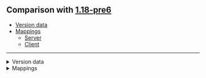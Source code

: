 ## Comparison with [1.18-pre6](https://github.com/PixiGeko/Minecraft-generated-data/tree/1.18-pre6)

- [Version data](#version-data)
- [Mappings](#mappings)
  - [Server](#server)
  - [Client](#client)

<hr/>
<details><summary>Version data</summary>
<table><tr><th></th><th align="left">1.18-pre6</th><th>1.18-pre7</th></tr><tr><td>World version</td><td><code>2853</code></td><td><code>2854</code></td></tr><tr><td>Protocol version</td><td><code>1073741878</code></td><td><code>1073741879</code></td></tr></table>
</details>
<details><summary>Mappings</summary>
<h2>Server</h2>

<details>
<summary>
Changes
</summary>

```
XXX.server.level.ChunkMap +27M -26M
```
```
XXX.datafix.fixes.ChunkRenamesFix +5M -4M
```
```
XXX.level.chunk.PalettedContainer +1P -2P
```

</details>



















































































































































































































































































































































































































































































































































































































<details>
<summary>
net.minecraft.server.level.ChunkMap
</summary>

```diff
+ ChunkAccess lambda$protoChunkToFullChunk$26(ChunkHolder,ChunkAccess)
- ChunkAccess lambda$protoChunkToFullChunk$27(ChunkHolder,ChunkAccess)
+ ChunkHolder$FullChunkStatus lambda$protoChunkToFullChunk$25(ChunkHolder)
- ChunkHolder$FullChunkStatus lambda$protoChunkToFullChunk$26(ChunkHolder)
+ ChunkStatus lambda$prepareTickingChunk$29(int)
- ChunkStatus lambda$prepareTickingChunk$30(int)
+ CompletableFuture lambda$scheduleChunkGeneration$19(ChunkPos,ChunkHolder,ChunkStatus,Executor,List)
- CompletableFuture lambda$scheduleChunkGeneration$20(ChunkPos,ChunkHolder,ChunkStatus,Executor,List)
+ CompletableFuture lambda$scheduleChunkGeneration$20(ChunkPos,ChunkHolder$ChunkLoadingFailure)
- CompletableFuture lambda$scheduleChunkGeneration$21(ChunkPos,ChunkHolder$ChunkLoadingFailure)
+ CompletionStage lambda$scheduleChunkGeneration$21(ChunkPos,ChunkHolder,ChunkStatus,Executor,Either)
- CompletionStage lambda$scheduleChunkGeneration$22(ChunkPos,ChunkHolder,ChunkStatus,Executor,Either)
+ Either lambda$prepareAccessibleChunk$38(Either)
- Either lambda$prepareAccessibleChunk$39(Either)
+ Either lambda$prepareTickingChunk$30(List)
+ Either lambda$prepareTickingChunk$31(Either)
- Either lambda$prepareTickingChunk$31(List)
- Either lambda$prepareTickingChunk$32(Either)
+ Either lambda$protoChunkToFullChunk$27(ChunkHolder,Either)
- Either lambda$protoChunkToFullChunk$28(ChunkHolder,Either)
+ Integer lambda$dumpChunks$42(LevelChunk)
- Integer lambda$dumpChunks$45(LevelChunk)
+ LevelChunk lambda$prepareAccessibleChunk$37(List)
- LevelChunk lambda$prepareAccessibleChunk$38(List)
+ Optional lambda$dumpChunks$41(ChunkAccess)
- Optional lambda$dumpChunks$42(ChunkAccess)
+ String lambda$printFuture$45(LevelChunk)
+ String lambda$printFuture$46(ChunkHolder$ChunkLoadingFailure)
- String lambda$printFuture$46(LevelChunk)
- String lambda$printFuture$47(ChunkHolder$ChunkLoadingFailure)
+ String lambda$releaseLightTicket$23(ChunkPos)
- String lambda$releaseLightTicket$24(ChunkPos)
+ void lambda$prepareAccessibleChunk$39(ChunkHolder,Runnable)
- void lambda$prepareAccessibleChunk$40(ChunkHolder,Runnable)
+ void lambda$prepareTickingChunk$32(ChunkHolder,Runnable)
- void lambda$prepareTickingChunk$33(ChunkHolder,Runnable)
+ void lambda$prepareTickingChunk$33(MutableObject,LevelChunk,ServerPlayer)
+ void lambda$prepareTickingChunk$34(ChunkPos,LevelChunk)
- void lambda$prepareTickingChunk$34(MutableObject,LevelChunk,ServerPlayer)
+ void lambda$prepareTickingChunk$35(ChunkPos,Either)
- void lambda$prepareTickingChunk$35(ChunkPos,LevelChunk)
+ void lambda$prepareTickingChunk$36(ChunkHolder,Runnable)
- void lambda$prepareTickingChunk$36(ChunkPos,Either)
- void lambda$prepareTickingChunk$37(ChunkHolder,Runnable)
+ void lambda$protoChunkToFullChunk$24(ProtoChunk,LevelChunk)
- void lambda$protoChunkToFullChunk$25(ProtoChunk,LevelChunk)
+ void lambda$protoChunkToFullChunk$28(ChunkHolder,Runnable)
- void lambda$protoChunkToFullChunk$29(ChunkHolder,Runnable)
+ void lambda$releaseLightTicket$22(ChunkPos)
- void lambda$releaseLightTicket$23(ChunkPos)
- void lambda$scheduleChunkGeneration$19(CrashReport)
+ void lambda$setViewDistance$40(ChunkPos,int,MutableObject,ServerPlayer)
- void lambda$setViewDistance$41(ChunkPos,int,MutableObject,ServerPlayer)
```

</details>





























































































































































<details>
<summary>
net.minecraft.util.datafix.fixes.ChunkRenamesFix
</summary>

```diff
+ DataResult lambda$mergeRemainders$3(DynamicOps,Dynamic,MapLike)
- DataResult lambda$mergeRemainders$4(DynamicOps,Dynamic,MapLike)
- Dynamic lambda$makeRule$1(Dynamic)
+ Dynamic lambda$mergeRemainders$4(DynamicOps,Object)
- Dynamic lambda$mergeRemainders$5(DynamicOps,Object)
+ Dynamic lambda$renameField$2(String,Dynamic)
- Dynamic lambda$renameField$3(String,Dynamic)
+ Typed lambda$makeRule$1(OpticFinder,OpticFinder,Type,Typed)
- Typed lambda$makeRule$2(OpticFinder,OpticFinder,Type,Typed)
```

</details>



































































































































































































































































































































































































































































































































































































































































































































































































































































































































































































































































































































































































































































































































































































































































































































































































































<h2>Client</h2>

<details>
<summary>
Changes
</summary>

```
XXX.minecraft.util.ThreadingDetector +6M -4M | +6P
```
```
XXX.world.level.ChunkPos +1P
```

</details>






































































































































































































































































































































































































































































































































































































































































































































































































































































































































































































































































































































































































































































































































































































































































































































































































<details>
<summary>
net.minecraft.util.ThreadingDetector
</summary>

```diff
+ ReportedException makeThreadingException(String,DebugBuffer)
- ReportedException makeThreadingException(String,Thread)
+ String lambda$makeThreadingException$0(Thread)
- String stackTrace(Thread)
- void <clinit>()
+ void <init>()
- void <init>(String)
- void checkAndLock()
+ void checkAndLock(Semaphore,DebugBuffer,String)
- void checkAndUnlock()
```

</details>
</details>